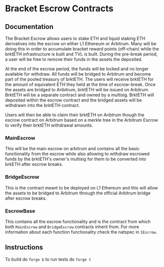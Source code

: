 # Bracket Escrow Contracts

## Documentation

The Bracket Escrow allows users to stake ETH and liquid staking ETH derivatives into the escrow
on either L1 Ethereum or Arbitrum.  Many will be doing this in order to accumulate bracket reward 
points (off-chain) while the brktETH infrastructure is built and TVL is built. During the pre-break 
period, a user will be free to remove their funds in the assets the deposited.

At the end of the escrow period, the funds will be locked and no longer available for withdraw.
All funds will be bridged to Arbitrum and become part of the pooled treasury of brktETH.
The users will receive brktETH for the amount of equivalent ETH they held at the time of escrow-break. 
Once the assets are bridged to Aribitrum, brktETH will be issued on Arbitrum.  BrktETH will be a
separate contract and owned by a multisig.  BrktETH will deposited within the escrow contract 
and the bridged assets will be withdrawn into the brktETH contract.  

Users will then be able to claim their brktETH on Aribtrum though the escrow contract 
on Arbitrum based on a merkle tree in the Arbitrum Escrow to verify their brktETH withdrawal amounts.

### MainEscrow
This will be the main escrow on arbitrum and contains all the basic functionality from the 
escrow while also allowing to withdraw escrowed funds by the brktETH's owner's multisig for 
them to be converted into brkETH after escrow breaks.

### BridgeEscrow
This is the contract meant to be deployed on L1 Ethereum and this will allow the assets to be bridged
to Arbitrum through the official Arbitrum bridge after escrow breaks.

### EscrowBase
This contains all the escrow functionality and is the contract from which both `MainEscrow` and 
`BridgeEscrow` contracts inherit from. For more information about each function functionality 
check the natspec in `IEscrow`.

## Instructions

To build do `forge b` to run tests do `forge t`